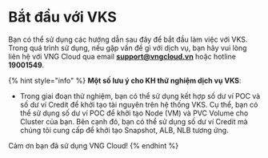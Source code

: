 # Bắt đầu với VKS

Bạn có thể sử dụng các hướng dẫn sau đây để bắt đầu làm việc với VKS. Trong quá trình sử dụng, nếu gặp vấn đề gì với dịch vụ, bạn hãy vui lòng liên hệ với VNG Cloud qua email [**support@vngcloud.vn**](mailto:support@vngcloud.vn) hoặc hotline **19001549**.

{% hint style="info" %}
**Một số lưu ý cho KH thử nghiệm dịch vụ VKS**:

* Trong giai đoạn thử nghiệm, bạn có thể sử dụng kết hợp số dư ví POC và số dư ví Credit để khởi tạo tài nguyên trên hệ thống VKS. Cụ thể, bạn có thể sử dụng số dư ví POC để khởi tạo Node (VM) và PVC Volume cho Cluster của bạn. Bên cạnh đó, bạn có thể sử dụng số dư ví Credit mà chúng tôi cung cấp để khởi tạo Snapshot, ALB, NLB tương ứng.

Cảm ơn bạn đã sử dụng VNG Cloud!
{% endhint %}
